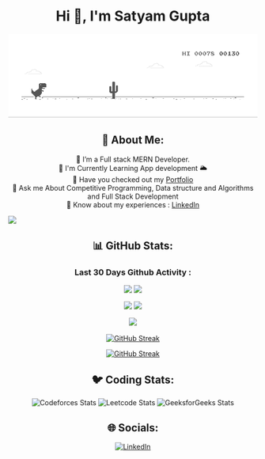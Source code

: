 <div align="center">
<h1 align="center">Hi 👋, I'm Satyam Gupta</h1>

<img src="./dino.gif" alt="dino">


## 💫 About Me:
 🔭 I’m a Full stack MERN Developer.<br/>
 🌱 I'm  Currently Learning App development 🌥️<br/>
 🤔 Have you checked out my [Portfolio](https://portfolio-supercluster.netlify.app/) <br/>
 💬 Ask me About Competitive Programming, Data structure and Algorithms and Full Stack Development <br/>
 📄 Know about my experiences : [LinkedIn](https://www.linkedin.com/in/satya-supercluster/)<br/>

<img align="left" width="400" src="[(https://pin.it/5h3urp4)](https://www.google.com/url?sa=i&url=https%3A%2F%2Fwww.wallpaperflare.com%2Fsearch%3Fwallpaper%3Dcoder&psig=AOvVaw1pQKPdIbMJO1YPajaWWDo_&ust=1673364537857000&source=images&cd=vfe&ved=0CA8QjRxqFwoTCOjC3-DmuvwCFQAAAAAdAAAAABAR)">

</br>

## 📊 GitHub Stats:

### Last 30 Days Github Activity :
![](https://github-readme-activity-graph.vercel.app/graph?username=satya-supercluster&bg_color=21232a&color=a8eeff&line=61dafb&point=f0fcff&area=true&hide_border=false)
![](http://github-profile-summary-cards.vercel.app/api/cards/profile-details?username=satya-supercluster&theme=github_dark)

![](http://github-profile-summary-cards.vercel.app/api/cards/stats?username=satya-supercluster&theme=github_dark)
![](http://github-profile-summary-cards.vercel.app/api/cards/productive-time?username=satya-supercluster&theme=github_dark&utcOffset=8)

![](https://github-readme-stats-eight-theta.vercel.app/api/top-langs/?username=satya-supercluster&layout=compact&langs_count=10&&theme=react)


[![GitHub Streak](https://github-readme-streak-stats.herokuapp.com?user=satya-supercluster&theme=github-dark)](https://git.io/streak-stats)

[![GitHub Streak](https://streak-stats.demolab.com/?user=satya-supercluster)](https://git.io/streak-stats)

## 🐦 Coding Stats:
![Codeforces Stats](https://codeforces-readme-stats.vercel.app/api/card?username=supercluster)
![Leetcode Stats](https://leetcard.jacoblin.cool/superclusters)
![GeeksforGeeks Stats](https://geeks-for-geeks-stats-api.vercel.app/?userName=supercluster)


## 🌐 Socials:
 [![LinkedIn](https://img.shields.io/badge/LinkedIn-%230077B5.svg?logo=linkedin&logoColor=white)](https://linkedin.com/in/satya-supercluster) 
</div>
